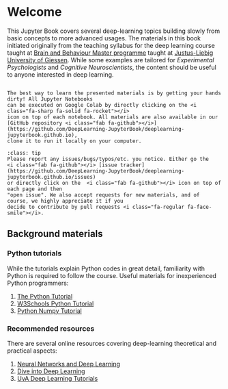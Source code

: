 # Welcome

This Jupyter Book covers several deep-learning topics building slowly from basic concepts to more 
advanced usages. The materials in this book initiated originally from the teaching syllabus for the 
deep learning course taught at [Brain and Behaviour Master programme](https://www.uni-giessen.de/de/studium/studienangebot/master/mbb?set_language=de) 
taught at [Justus-Liebig University of Giessen](https://www.uni-giessen.de/jlyou/en/index.html). 
While some examples are tailored for *Experimental Psychologists* and *Cognitive Neuroscientists*, 
the content should be useful to anyone interested in deep learning.

```{tableofcontents}
```

```{admonition} Play with notebooks!
The best way to learn the presented materials is by getting your hands dirty! All Jupyter Notebooks 
can be executed on Google Colab by directly clicking on the <i class="fa-sharp fa-solid fa-rocket"></i> 
icon on top of each notebook. All materials are also available in our
[GitHub repository <i class="fab fa-github"></i>](https://github.com/DeepLearning-JupyterBook/deeplearning-jupyterbook.github.io), 
clone it to run it locally on your computer.
```

```{admonition} Please give feedback!
:class: tip
Please report any issues/bugs/typos/etc. you notice. Either go the
<i class="fab fa-github"></i> [issue tracker](https://github.com/DeepLearning-JupyterBook/deeplearning-jupyterbook.github.io/issues) 
or directly click on the  <i class="fab fa-github"></i> icon on top of each page and then 
"open issue". We also accept requests for new materials, and of course, we highly appreciate it if you
decide to contribute by pull requests <i class="fa-regular fa-face-smile"></i>.
```


## Background materials

### Python tutorials

While the tutorials explain Python codes in great detail, familiarity with Python is required to 
follow the course. Useful materials for inexperienced Python programmers:
1. [The Python Tutorial](https://docs.python.org/3/tutorial/)
2. [W3Schools Python Tutorial](https://www.w3schools.com/python/)
3. [Python Numpy Tutorial](https://cs231n.github.io/python-numpy-tutorial/)

### Recommended resources
There are several online resources covering deep-learning theoretical and practical aspects:
1. [Neural Networks and Deep Learning](http://neuralnetworksanddeeplearning.com/)
2. [Dive into Deep Learning](https://d2l.ai/index.html)
3. [UvA Deep Learning Tutorials](https://uvadlc-notebooks.readthedocs.io/en/latest/)